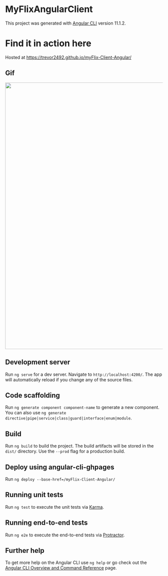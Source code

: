 # MyFlixAngularClient

This project was generated with [Angular CLI](https://github.com/angular/angular-cli) version 11.1.2.

# Find it in action here

Hosted at https://trevor2492.github.io/myFlix-Client-Angular/

## Gif

<img src="https://github.com/Trevor2492/myFlix-Client-Angular/blob/master/MyFlix-Angular.gif" width="850" />

## Development server

Run `ng serve` for a dev server. Navigate to `http://localhost:4200/`. The app will automatically reload if you change any of the source files.

## Code scaffolding

Run `ng generate component component-name` to generate a new component. You can also use `ng generate directive|pipe|service|class|guard|interface|enum|module`.

## Build

Run `ng build` to build the project. The build artifacts will be stored in the `dist/` directory. Use the `--prod` flag for a production build.

## Deploy using angular-cli-ghpages

Run `ng deploy --base-href=/myFlix-Client-Angular/`

## Running unit tests

Run `ng test` to execute the unit tests via [Karma](https://karma-runner.github.io).

## Running end-to-end tests

Run `ng e2e` to execute the end-to-end tests via [Protractor](http://www.protractortest.org/).

## Further help

To get more help on the Angular CLI use `ng help` or go check out the [Angular CLI Overview and Command Reference](https://angular.io/cli) page.
